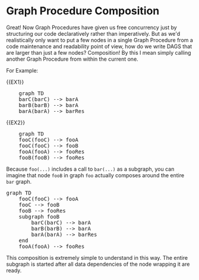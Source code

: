 # Graph Procedure Composition

Great! Now Graph Procedures have given us free concurrency just by structuring our code declaratively rather than
imperatively. But as we'd realistically only want to put a few nodes in a single Graph Procedure from a code maintenance
and readability point of view, how do we write DAGS that are larger than just a few nodes? Composition! By this I mean
simply calling another Graph Procedure from within the current one.

For Example:

{{EX1}}

<pre class="mermaid">
    graph TD
    barC(barC) --> barA
    barB(barB) --> barA
    barA(barA) --> barRes
</pre>

{{EX2}}

<pre class="mermaid">
    graph TD
    fooC(fooC) --> fooA
    fooC(fooC) --> fooB
    fooA(fooA) --> fooRes
    fooB(fooB) --> fooRes
</pre>

Because `foo(...)` includes a call to `bar(...)` as a subgraph, you can imagine that node `fooB` in graph `foo` actually
composes around the entire `bar` graph.

<pre class="mermaid">
graph TD
    fooC(fooC) --> fooA
    fooC --> fooB
    fooB --> fooRes
    subgraph fooB
        barC(barC) --> barA
        barB(barB) --> barA
        barA(barA) --> barRes
    end
    fooA(fooA) --> fooRes
</pre>

This composition is extremely simple to understand in this way. The entire subgraph is started after all data
dependencies of the node wrapping it are ready.
